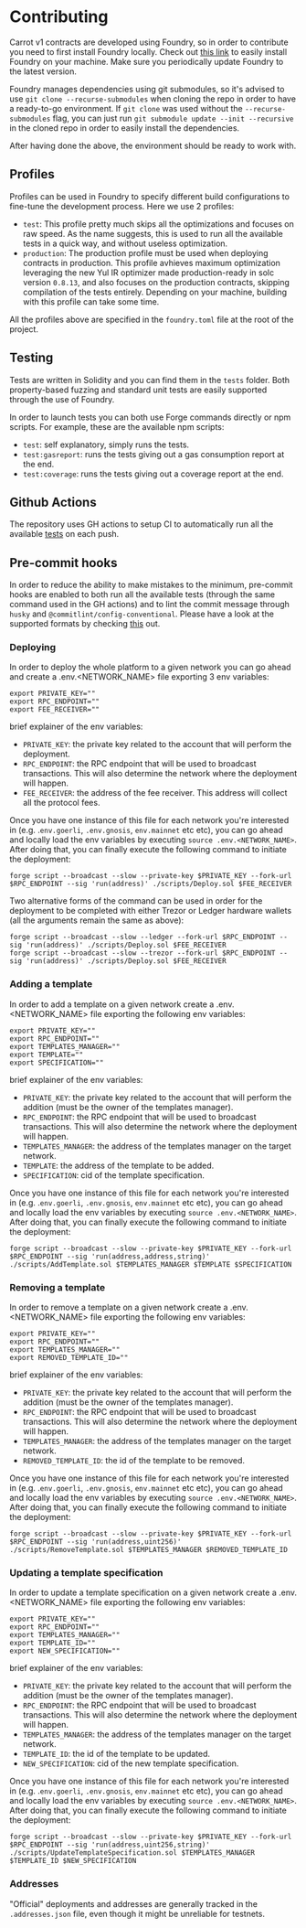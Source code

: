 # Contributing

Carrot v1 contracts are developed using Foundry, so in order to contribute you
need to first install Foundry locally. Check out
[this link](https://getfoundry.sh/) to easily install Foundry on your machine.
Make sure you periodically update Foundry to the latest version.

Foundry manages dependencies using git submodules, so it's advised to use
`git clone --recurse-submodules` when cloning the repo in order to have a
ready-to-go environment. If `git clone` was used without the
`--recurse-submodules` flag, you can just run
`git submodule update --init --recursive` in the cloned repo in order to easily
install the dependencies.

After having done the above, the environment should be ready to work with.

## Profiles

Profiles can be used in Foundry to specify different build configurations to
fine-tune the development process. Here we use 2 profiles:

- `test`: This profile pretty much skips all the optimizations and focuses on
  raw speed. As the name suggests, this is used to run all the available tests
  in a quick way, and without useless optimization.
- `production`: The production profile must be used when deploying contracts in
  production. This profile avhieves maximum optimization leveraging the new Yul
  IR optimizer made production-ready in solc version `0.8.13`, and also focuses
  on the production contracts, skipping compilation of the tests entirely.
  Depending on your machine, building with this profile can take some time.

All the profiles above are specified in the `foundry.toml` file at the root of
the project.

## Testing

Tests are written in Solidity and you can find them in the `tests` folder. Both
property-based fuzzing and standard unit tests are easily supported through the
use of Foundry.

In order to launch tests you can both use Forge commands directly or npm
scripts. For example, these are the available npm scripts:

- `test`: self explanatory, simply runs the tests.
- `test:gasreport`: runs the tests giving out a gas consumption report at the
  end.
- `test:coverage`: runs the tests giving out a coverage report at the end.

## Github Actions

The repository uses GH actions to setup CI to automatically run all the
available
[tests](https://github.com/carrot-kpi/contracts/blob/feature/v1-no-automation/.github/workflows/ci.yaml)
on each push.

## Pre-commit hooks

In order to reduce the ability to make mistakes to the minimum, pre-commit hooks
are enabled to both run all the available tests (through the same command used
in the GH actions) and to lint the commit message through `husky` and
`@commitlint/config-conventional`. Please have a look at the supported formats
by checking
[this](https://github.com/conventional-changelog/commitlint/tree/master/@commitlint/config-conventional)
out.

### Deploying

In order to deploy the whole platform to a given network you can go ahead and
create a .env.<NETWORK_NAME> file exporting 3 env variables:

```
export PRIVATE_KEY=""
export RPC_ENDPOINT=""
export FEE_RECEIVER=""
```

brief explainer of the env variables:

- `PRIVATE_KEY`: the private key related to the account that will perform the
  deployment.
- `RPC_ENDPOINT`: the RPC endpoint that will be used to broadcast transactions.
  This will also determine the network where the deployment will happen.
- `FEE_RECEIVER`: the address of the fee receiver. This address will collect all
  the protocol fees.

Once you have one instance of this file for each network you're interested in
(e.g. .`env.goerli`, `.env.gnosis`, `env.mainnet` etc etc), you can go ahead and
locally load the env variables by executing `source .env.<NETWORK_NAME>`. After
doing that, you can finally execute the following command to initiate the
deployment:

```
forge script --broadcast --slow --private-key $PRIVATE_KEY --fork-url $RPC_ENDPOINT --sig 'run(address)' ./scripts/Deploy.sol $FEE_RECEIVER
```

Two alternative forms of the command can be used in order for the deployment to
be completed with either Trezor or Ledger hardware wallets (all the arguments
remain the same as above):

```
forge script --broadcast --slow --ledger --fork-url $RPC_ENDPOINT --sig 'run(address)' ./scripts/Deploy.sol $FEE_RECEIVER
forge script --broadcast --slow --trezor --fork-url $RPC_ENDPOINT --sig 'run(address)' ./scripts/Deploy.sol $FEE_RECEIVER
```

### Adding a template

In order to add a template on a given network create a .env.<NETWORK_NAME> file
exporting the following env variables:

```
export PRIVATE_KEY=""
export RPC_ENDPOINT=""
export TEMPLATES_MANAGER=""
export TEMPLATE=""
export SPECIFICATION=""
```

brief explainer of the env variables:

- `PRIVATE_KEY`: the private key related to the account that will perform the
  addition (must be the owner of the templates manager).
- `RPC_ENDPOINT`: the RPC endpoint that will be used to broadcast transactions.
  This will also determine the network where the deployment will happen.
- `TEMPLATES_MANAGER`: the address of the templates manager on the target
  network.
- `TEMPLATE`: the address of the template to be added.
- `SPECIFICATION`: cid of the template specification.

Once you have one instance of this file for each network you're interested in
(e.g. .`env.goerli`, `.env.gnosis`, `env.mainnet` etc etc), you can go ahead and
locally load the env variables by executing `source .env.<NETWORK_NAME>`. After
doing that, you can finally execute the following command to initiate the
deployment:

```
forge script --broadcast --slow --private-key $PRIVATE_KEY --fork-url $RPC_ENDPOINT --sig 'run(address,address,string)' ./scripts/AddTemplate.sol $TEMPLATES_MANAGER $TEMPLATE $SPECIFICATION
```

### Removing a template

In order to remove a template on a given network create a .env.<NETWORK_NAME>
file exporting the following env variables:

```
export PRIVATE_KEY=""
export RPC_ENDPOINT=""
export TEMPLATES_MANAGER=""
export REMOVED_TEMPLATE_ID=""
```

brief explainer of the env variables:

- `PRIVATE_KEY`: the private key related to the account that will perform the
  addition (must be the owner of the templates manager).
- `RPC_ENDPOINT`: the RPC endpoint that will be used to broadcast transactions.
  This will also determine the network where the deployment will happen.
- `TEMPLATES_MANAGER`: the address of the templates manager on the target
  network.
- `REMOVED_TEMPLATE_ID`: the id of the template to be removed.

Once you have one instance of this file for each network you're interested in
(e.g. .`env.goerli`, `.env.gnosis`, `env.mainnet` etc etc), you can go ahead and
locally load the env variables by executing `source .env.<NETWORK_NAME>`. After
doing that, you can finally execute the following command to initiate the
deployment:

```
forge script --broadcast --slow --private-key $PRIVATE_KEY --fork-url $RPC_ENDPOINT --sig 'run(address,uint256)' ./scripts/RemoveTemplate.sol $TEMPLATES_MANAGER $REMOVED_TEMPLATE_ID
```

### Updating a template specification

In order to update a template specification on a given network create a
.env.<NETWORK_NAME> file exporting the following env variables:

```
export PRIVATE_KEY=""
export RPC_ENDPOINT=""
export TEMPLATES_MANAGER=""
export TEMPLATE_ID=""
export NEW_SPECIFICATION=""
```

brief explainer of the env variables:

- `PRIVATE_KEY`: the private key related to the account that will perform the
  addition (must be the owner of the templates manager).
- `RPC_ENDPOINT`: the RPC endpoint that will be used to broadcast transactions.
  This will also determine the network where the deployment will happen.
- `TEMPLATES_MANAGER`: the address of the templates manager on the target
  network.
- `TEMPLATE_ID`: the id of the template to be updated.
- `NEW_SPECIFICATION`: cid of the new template specification.

Once you have one instance of this file for each network you're interested in
(e.g. .`env.goerli`, `.env.gnosis`, `env.mainnet` etc etc), you can go ahead and
locally load the env variables by executing `source .env.<NETWORK_NAME>`. After
doing that, you can finally execute the following command to initiate the
deployment:

```
forge script --broadcast --slow --private-key $PRIVATE_KEY --fork-url $RPC_ENDPOINT --sig 'run(address,uint256,string)' ./scripts/UpdateTemplateSpecification.sol $TEMPLATES_MANAGER $TEMPLATE_ID $NEW_SPECIFICATION
```

### Addresses

"Official" deployments and addresses are generally tracked in the
`.addresses.json` file, even though it might be unreliable for testnets.
